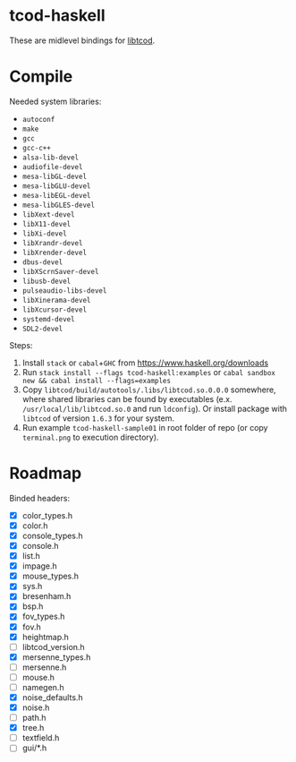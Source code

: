 # tcod-haskell

These are midlevel bindings for [libtcod](https://bitbucket.org/libtcod/libtcod).

# Compile

Needed system libraries:
- `autoconf`
- `make`
- `gcc`
- `gcc-c++`
- `alsa-lib-devel`
- `audiofile-devel`
- `mesa-libGL-devel`
- `mesa-libGLU-devel`
- `mesa-libEGL-devel`
- `mesa-libGLES-devel`
- `libXext-devel`
- `libX11-devel`
- `libXi-devel`
- `libXrandr-devel`
- `libXrender-devel`
- `dbus-devel`
- `libXScrnSaver-devel`
- `libusb-devel`
- `pulseaudio-libs-devel`
- `libXinerama-devel`
- `libXcursor-devel`
- `systemd-devel`
- `SDL2-devel`

Steps:
1. Install `stack` or `cabal`+`GHC` from https://www.haskell.org/downloads
2. Run `stack install --flags tcod-haskell:examples` or `cabal sandbox new && cabal install --flags=examples`
3. Copy `libtcod/build/autotools/.libs/libtcod.so.0.0.0` somewhere, where shared libraries can be found by executables (e.x. `/usr/local/lib/libtcod.so.0` and run `ldconfig`). Or install package with `libtcod` of version `1.6.3` for your system.
4. Run example `tcod-haskell-sample01` in root folder of repo (or copy `terminal.png` to execution directory).

# Roadmap

Binded headers:

- [x] color_types.h
- [x] color.h
- [x] console_types.h
- [x] console.h
- [x] list.h
- [x] impage.h
- [x] mouse_types.h
- [x] sys.h
- [x] bresenham.h
- [x] bsp.h
- [x] fov_types.h
- [x] fov.h
- [x] heightmap.h
- [ ] libtcod_version.h
- [x] mersenne_types.h
- [ ] mersenne.h
- [ ] mouse.h
- [ ] namegen.h
- [x] noise_defaults.h
- [x] noise.h
- [ ] path.h
- [x] tree.h
- [ ] textfield.h
- [ ] gui/*.h
